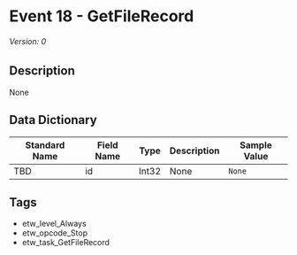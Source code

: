 # Event 18 - GetFileRecord
###### Version: 0

## Description
None

## Data Dictionary
|Standard Name|Field Name|Type|Description|Sample Value|
|---|---|---|---|---|
|TBD|id|Int32|None|`None`|

## Tags
* etw_level_Always
* etw_opcode_Stop
* etw_task_GetFileRecord